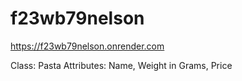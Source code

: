 # f23wb79nelson

https://f23wb79nelson.onrender.com

Class: Pasta
Attributes: Name, Weight in Grams, Price
